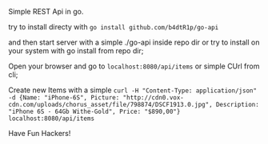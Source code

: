 Simple REST Api in go.

try to install directy with `go install github.com/b4dtR1p/go-api`

and then start server with a simple ./go-api inside repo dir or try to install on your system with go install from repo dir;

Open your browser and go to `localhost:8080/api/items` or simple CUrl from cli;

Create new Items with a simple `curl -H "Content-Type: application/json" -d {Name: "iPhone-6S", Picture: "http://cdn0.vox-cdn.com/uploads/chorus_asset/file/798874/DSCF1913.0.jpg", Description: "iPhone 6S - 64Gb Withe-Gold", Price: "$890,00"} localhost:8080/api/items`

Have Fun Hackers!
